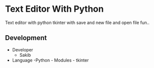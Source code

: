 # Text Editor With Python
Text editor with python tkinter with save and new file and open file fun..
## Development
- Developer
  - Sakib
- Language
  -Python
      - Modules
        - tkinter
